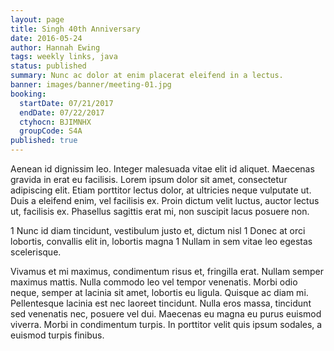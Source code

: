 ```yaml
---
layout: page
title: Singh 40th Anniversary
date: 2016-05-24
author: Hannah Ewing
tags: weekly links, java
status: published
summary: Nunc ac dolor at enim placerat eleifend in a lectus.
banner: images/banner/meeting-01.jpg
booking:
  startDate: 07/21/2017
  endDate: 07/22/2017
  ctyhocn: BJIMNHX
  groupCode: S4A
published: true
---
```

Aenean id dignissim leo. Integer malesuada vitae elit id aliquet. Maecenas gravida in erat eu facilisis. Lorem ipsum dolor sit amet, consectetur adipiscing elit. Etiam porttitor lectus dolor, at ultricies neque vulputate ut. Duis a eleifend enim, vel facilisis ex. Proin dictum velit luctus, auctor lectus ut, facilisis ex. Phasellus sagittis erat mi, non suscipit lacus posuere non.

1 Nunc id diam tincidunt, vestibulum justo et, dictum nisl
1 Donec at orci lobortis, convallis elit in, lobortis magna
1 Nullam in sem vitae leo egestas scelerisque.

Vivamus et mi maximus, condimentum risus et, fringilla erat. Nullam semper maximus mattis. Nulla commodo leo vel tempor venenatis. Morbi odio neque, semper at lacinia sit amet, lobortis eu ligula. Quisque ac diam mi. Pellentesque lacinia est nec laoreet tincidunt. Nulla eros massa, tincidunt sed venenatis nec, posuere vel dui. Maecenas eu magna eu purus euismod viverra. Morbi in condimentum turpis. In porttitor velit quis ipsum sodales, a euismod turpis finibus.
